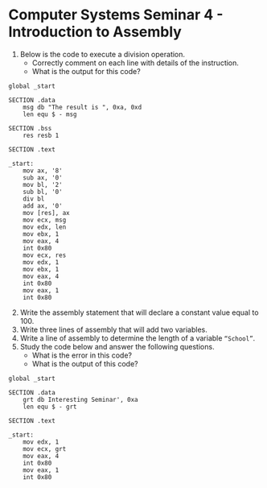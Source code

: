 # Computer Systems Seminar 4 - Introduction to Assembly

1. Below is the code to execute a division operation.
   - Correctly comment on each line with details of the instruction.
   - What is the output for this code?

```assembly
global _start

SECTION .data
    msg db "The result is ", 0xa, 0xd
    len equ $ - msg
    
SECTION .bss
    res resb 1
    
SECTION .text

_start:
    mov ax, '8'
    sub ax, '0'
    mov bl, '2'
    sub bl, '0'
    div bl
    add ax, '0'
    mov [res], ax
    mov ecx, msg
    mov edx, len
    mov ebx, 1
    mov eax, 4
    int 0x80
    mov ecx, res
    mov edx, 1
    mov ebx, 1
    mov eax, 4
    int 0x80
    mov eax, 1
    int 0x80
```

2. Write the assembly statement that will declare a constant value equal to 100.
3. Write three lines of assembly that will add two variables.
4. Write a line of assembly to determine the length of a variable `“School”`.
5. Study the code below and answer the following questions.
   - What is the error in this code?
   - What is the output of this code?

```assembly
global _start

SECTION .data
    grt db Interesting Seminar', 0xa
    len equ $ - grt
    
SECTION .text

_start:
    mov edx, 1
    mov ecx, grt
    mov eax, 4
    int 0x80
    mov eax, 1
    int 0x80
```

